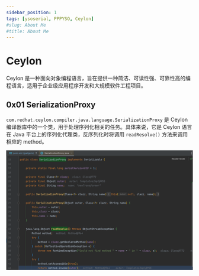 ```yaml
---
sidebar_position: 1
tags: [ysoserial, PPPYSO, Ceylon]
#slug: About Me
#title: About Me
---
```


# Ceylon

Ceylon 是一种面向对象编程语言，旨在提供一种简洁、可读性强、可靠性高的编程语言，适用于企业级应用程序开发和大规模软件工程项目。

## 0x01 SerializationProxy

`com.redhat.ceylon.compiler.java.language.SerializationProxy` 是 Ceylon 编译器库中的一个类，用于处理序列化相关的任务。具体来说，它是 Ceylon 语言在 Java 平台上的序列化代理类，反序列化时将调用 `readResolve()` 方法来调用相应的 method。

![image-20240312151428269](attachments/image-20240312151428269.png)
